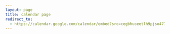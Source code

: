 ```yaml
---
layout: page
title: calendar page
redirect_to:
  - https://calendar.google.com/calendar/embed?src=cegbhuoeetlh9pjso477hq6820@group.calendar.google.com&ctz=Asia/Seoul
---
```

